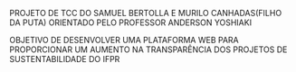PROJETO DE TCC DO SAMUEL BERTOLLA E MURILO CANHADAS(FILHO DA PUTA)
ORIENTADO PELO PROFESSOR ANDERSON YOSHIAKI

OBJETIVO DE DESENVOLVER UMA PLATAFORMA WEB PARA PROPORCIONAR UM AUMENTO NA TRANSPARÊNCIA DOS PROJETOS DE SUSTENTABILIDADE DO IFPR
